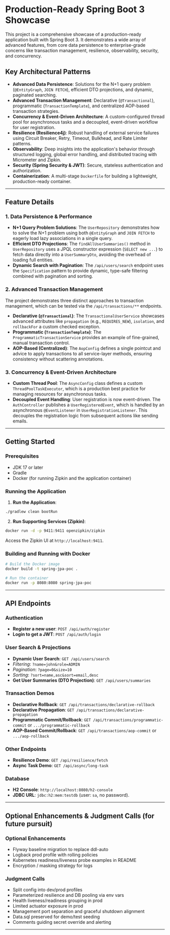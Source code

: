 
# Production-Ready Spring Boot 3 Showcase

This project is a comprehensive showcase of a production-ready application built with Spring Boot 3. It demonstrates a wide array of advanced features, from core data persistence to enterprise-grade concerns like transaction management, resilience, observability, security, and concurrency.

## Key Architectural Patterns

-   **Advanced Data Persistence**: Solutions for the N+1 query problem (`@EntityGraph`, `JOIN FETCH`), efficient DTO projections, and dynamic, paginated searching.
-   **Advanced Transaction Management**: Declarative (`@Transactional`), programmatic (`TransactionTemplate`), and centralized AOP-based transaction strategies.
-   **Concurrency & Event-Driven Architecture**: A custom-configured thread pool for asynchronous tasks and a decoupled, event-driven workflow for user registration.
-   **Resilience (Resilience4j)**: Robust handling of external service failures using Circuit Breaker, Retry, Timeout, Bulkhead, and Rate Limiter patterns.
-   **Observability**: Deep insights into the application's behavior through structured logging, global error handling, and distributed tracing with Micrometer and Zipkin.
-   **Security (Spring Security & JWT)**: Secure, stateless authentication and authorization.
-   **Containerization**: A multi-stage `Dockerfile` for building a lightweight, production-ready container.

---

## Feature Details

### 1. Data Persistence & Performance

-   **N+1 Query Problem Solutions**: The `UserRepository` demonstrates how to solve the N+1 problem using both `@EntityGraph` and `JOIN FETCH` to eagerly load lazy associations in a single query.
-   **Efficient DTO Projections**: The `findAllUserSummaries()` method in `UserRepository` uses a JPQL constructor expression (`SELECT new ...`) to fetch data directly into a `UserSummaryDto`, avoiding the overhead of loading full entities.
-   **Dynamic Search with Pagination**: The `/api/users/search` endpoint uses the `Specification` pattern to provide dynamic, type-safe filtering combined with pagination and sorting.

### 2. Advanced Transaction Management

The project demonstrates three distinct approaches to transaction management, which can be tested via the `/api/transactions/**` endpoints.

-   **Declarative (`@Transactional`)**: The `TransactionalUserService` showcases advanced attributes like `propagation` (e.g., `REQUIRES_NEW`), `isolation`, and `rollbackFor` a custom checked exception.
-   **Programmatic (`TransactionTemplate`)**: The `ProgrammaticTransactionService` provides an example of fine-grained, manual transaction control.
-   **AOP-Based (Centralized)**: The `AopConfig` defines a single pointcut and advice to apply transactions to all service-layer methods, ensuring consistency without scattering annotations.

### 3. Concurrency & Event-Driven Architecture

-   **Custom Thread Pool**: The `AsyncConfig` class defines a custom `ThreadPoolTaskExecutor`, which is a production best practice for managing resources for asynchronous tasks.
-   **Decoupled Event Handling**: User registration is now event-driven. The `AuthController` publishes a `UserRegisteredEvent`, which is handled by an asynchronous `@EventListener` in `UserRegistrationListener`. This decouples the registration logic from subsequent actions like sending emails.

---

## Getting Started

### Prerequisites

-   JDK 17 or later
-   Gradle
-   Docker (for running Zipkin and the application container)

### Running the Application

1.  **Run the Application**:
  ```bash
  ./gradlew clean bootRun
  ```
2.  **Run Supporting Services (Zipkin)**:
  ```bash
  docker run -d -p 9411:9411 openzipkin/zipkin
  ```
  Access the Zipkin UI at `http://localhost:9411`.

### Building and Running with Docker

```bash
# Build the Docker image
docker build -t spring-jpa-poc .

# Run the container
docker run -p 8080:8080 spring-jpa-poc
```

---

## API Endpoints

### Authentication

-   **Register a new user**: `POST /api/auth/register`
-   **Login to get a JWT**: `POST /api/auth/login`

### User Search & Projections

-   **Dynamic User Search**: `GET /api/users/search`
  -   *Filtering*: `?name=john&role=ADMIN`
  -   *Pagination*: `?page=0&size=10`
  -   *Sorting*: `?sort=name,asc&sort=email,desc`
-   **Get User Summaries (DTO Projection)**: `GET /api/users/summaries`

### Transaction Demos

-   **Declarative Rollback**: `GET /api/transactions/declarative-rollback`
-   **Declarative Propagation**: `GET /api/transactions/declarative-propagation`
-   **Programmatic Commit/Rollback**: `GET /api/transactions/programmatic-commit` or `.../programmatic-rollback`
-   **AOP-Based Commit/Rollback**: `GET /api/transactions/aop-commit` or `.../aop-rollback`

### Other Endpoints

-   **Resilience Demo**: `GET /api/resilience/fetch`
-   **Async Task Demo**: `GET /api/async/long-task`

### Database

-   **H2 Console**: `http://localhost:8080/h2-console`
-   **JDBC URL**: `jdbc:h2:mem:testdb` (user: `sa`, no password).

---

## Optional Enhancements & Judgment Calls (for future pursuit)

### Optional Enhancements
- Flyway baseline migration to replace ddl-auto
- Logback prod profile with rolling policies
- Kubernetes readiness/liveness probe examples in README
- Encryption / masking strategy for logs

### Judgment Calls
- Split config into dev/prod profiles
- Parameterized resilience and DB pooling via env vars
- Health liveness/readiness grouping in prod
- Limited actuator exposure in prod
- Management port separation and graceful shutdown alignment
- Data.sql preserved for demo/test seeding
- Comments guiding secret override and alerting

---
